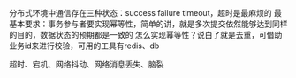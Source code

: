 分布式环境中通信存在三种状态：success failure timeout，超时是最麻烦的
最基本要求：事务参与者要实现幂等性，简单的讲，就是多次提交依然能够达到同样的目的，数据状态的预期都是一致的
怎么实现幂等性？说白了就是去重，可借助业务id来进行校验，可用的工具有redis、db


超时、宕机、网络抖动、网络消息丢失、脑裂
